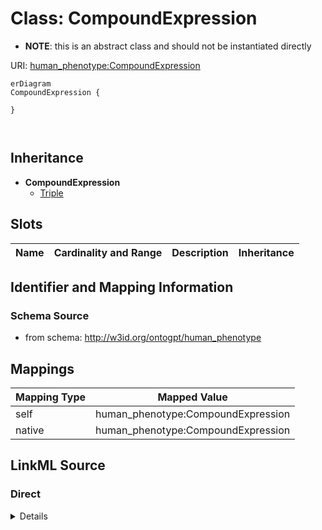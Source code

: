

# Class: CompoundExpression


* __NOTE__: this is an abstract class and should not be instantiated directly


URI: [human_phenotype:CompoundExpression](http://w3id.org/ontogpt/human_phenotypeCompoundExpression)



```mermaid
erDiagram
CompoundExpression {

}



```




## Inheritance
* **CompoundExpression**
    * [Triple](Triple.md)



## Slots

| Name | Cardinality and Range | Description | Inheritance |
| ---  | --- | --- | --- |









## Identifier and Mapping Information







### Schema Source


* from schema: http://w3id.org/ontogpt/human_phenotype





## Mappings

| Mapping Type | Mapped Value |
| ---  | ---  |
| self | human_phenotype:CompoundExpression |
| native | human_phenotype:CompoundExpression |





## LinkML Source

<!-- TODO: investigate https://stackoverflow.com/questions/37606292/how-to-create-tabbed-code-blocks-in-mkdocs-or-sphinx -->

### Direct

<details>
```yaml
name: CompoundExpression
from_schema: http://w3id.org/ontogpt/human_phenotype
abstract: true

```
</details>

### Induced

<details>
```yaml
name: CompoundExpression
from_schema: http://w3id.org/ontogpt/human_phenotype
abstract: true

```
</details>